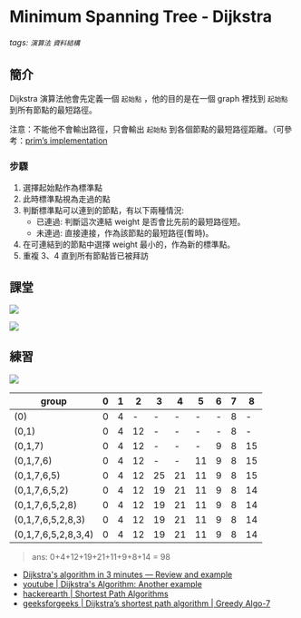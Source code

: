 # Minimum Spanning Tree - Dijkstra
###### tags: `演算法` `資料結構`
## 簡介
Dijkstra 演算法他會先定義一個 `起始點` ，他的目的是在一個 graph 裡找到 `起始點` 到所有節點的最短路徑。

注意：不能他不會輸出路徑，只會輸出 `起始點` 到各個節點的最短路徑距離。（可參考：[prim’s implementation](https://www.geeksforgeeks.org/prims-minimum-spanning-tree-mst-greedy-algo-5/amp/)

### 步驟
1. 選擇起始點作為標準點
2. 此時標準點視為走過的點
3. 判斷標準點可以連到的節點，有以下兩種情況:
    - 已連過: 判斷這次連結 weight 是否會比先前的最短路徑短。
    - 未連過: 直接連接，作為該節點的最短路徑(暫時)。
4. 在可連結到的節點中選擇 weight 最小的，作為新的標準點。
5. 重複 3、4 直到所有節點皆已被拜訪
## 課堂
![](https://i.imgur.com/o7yfBFS.png)

![](https://i.imgur.com/IhJfge5.png)

## 練習
![](https://i.imgur.com/ZyUA9H0.png)

| group               | 0   | 1   | 2   | 3   | 4   | 5   | 6   | 7   | 8   |
| ------------------- | --- | --- | --- | --- | --- | --- | --- | --- | --- |
| (0)                 | 0   | 4   | -   | -   | -   | -   | -   | 8   | -   |
| (0,1)               | 0   | 4   | 12  | -   | -   | -   | -   | 8   | -   |
| (0,1,7)             | 0   | 4   | 12  | -   | -   | -   | 9   | 8   | 15  |
| (0,1,7,6)           | 0   | 4   | 12  | -   | -   | 11  | 9   | 8   | 15  |
| (0,1,7,6,5)         | 0   | 4   | 12  | 25  | 21  | 11  | 9   | 8   | 15  |
| (0,1,7,6,5,2)       | 0   | 4   | 12  | 19  | 21  | 11  | 9   | 8   | 14  |
| (0,1,7,6,5,2,8)     | 0   | 4   | 12  | 19  | 21  | 11  | 9   | 8   | 14  |
| (0,1,7,6,5,2,8,3)   | 0   | 4   | 12  | 19  | 21  | 11  | 9   | 8   | 14  |
| (0,1,7,6,5,2,8,3,4) | 0   | 4   | 12  | 19  | 21  | 11  | 9   | 8   | 14  |

> ans: 0+4+12+19+21+11+9+8+14 = 98 

- [Dijkstra's algorithm in 3 minutes — Review and example](https://www.youtube.com/watch?v=_lHSawdgXpI&feature=emb_rel_pause)
- [youtube | Dijkstra's Algorithm: Another example](https://www.youtube.com/watch?v=5GT5hYzjNoo)
- [hackerearth | Shortest Path Algorithms](https://www.hackerearth.com/zh/practice/algorithms/graphs/shortest-path-algorithms/tutorial/)
- [geeksforgeeks | Dijkstra’s shortest path algorithm | Greedy Algo-7](https://www.geeksforgeeks.org/dijkstras-shortest-path-algorithm-greedy-algo-7/)
